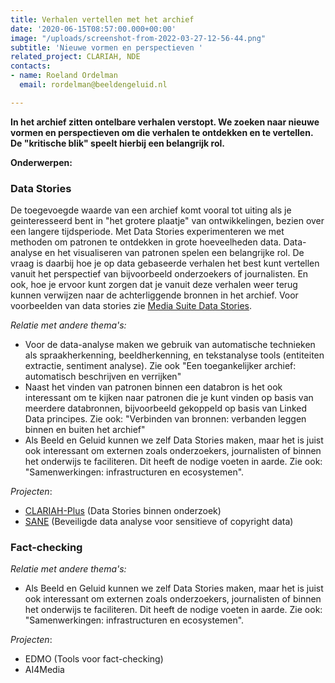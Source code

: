 ```yaml
---
title: Verhalen vertellen met het archief
date: '2020-06-15T08:57:00.000+00:00'
image: "/uploads/screenshot-from-2022-03-27-12-56-44.png"
subtitle: 'Nieuwe vormen en perspectieven '
related_project: CLARIAH, NDE
contacts:
- name: Roeland Ordelman
  email: rordelman@beeldengeluid.nl

---
```

**In het archief zitten ontelbare verhalen verstopt. We zoeken naar nieuwe vormen en perspectieven om die verhalen te ontdekken en te vertellen. De "kritische blik" speelt hierbij een belangrijk rol.**

**Onderwerpen:**

### **Data Stories**

De toegevoegde waarde van een archief komt vooral tot uiting als je geinteresseerd bent in "het grotere plaatje" van ontwikkelingen, bezien over een langere tijdsperiode. Met Data Stories experimenteren we met methoden om patronen te ontdekken in grote hoeveelheden data. Data-analyse en het visualiseren van patronen spelen een belangrijke rol. De vraag is daarbij hoe je op data gebaseerde verhalen het best kunt vertellen vanuit het perspectief van bijvoorbeeld onderzoekers of journalisten. En ook, hoe je ervoor kunt zorgen dat je vanuit deze verhalen weer terug kunnen verwijzen naar de achterliggende bronnen in het archief.  Voor voorbeelden van data stories zie [Media Suite Data Stories](https://mediasuitedatastories.clariah.nl/).

_Relatie met andere thema's:_

* Voor de data-analyse maken we gebruik van automatische technieken als spraakherkenning, beeldherkenning, en tekstanalyse tools (entiteiten extractie, sentiment analyse). Zie ook "Een toegankelijker archief: automatisch beschrijven en verrijken"
* Naast het vinden van patronen binnen een databron is het ook interessant om te kijken naar patronen die je kunt vinden op basis van meerdere databronnen, bijvoorbeeld gekoppeld op basis van Linked Data principes. Zie ook: "Verbinden van bronnen: verbanden leggen binnen en buiten het archief"
* Als Beeld en Geluid kunnen we zelf Data Stories maken, maar het is juist ook interessant om externen zoals onderzoekers, journalisten of binnen het onderwijs te faciliteren. Dit heeft de nodige voeten in aarde. Zie ook: "Samenwerkingen: infrastructuren en ecosystemen".

_Projecten_:

* [CLARIAH-Plus](https://labs.beeldengeluid.nl/projects/clariah-plus) (Data Stories binnen onderzoek)
* [SANE](https://labs.beeldengeluid.nl/projects/sane) (Beveiligde data analyse voor sensitieve of copyright data)

### Fact-checking

_Relatie met andere thema's:_

* Als Beeld en Geluid kunnen we zelf Data Stories maken, maar het is juist ook interessant om externen zoals onderzoekers, journalisten of binnen het onderwijs te faciliteren. Dit heeft de nodige voeten in aarde. Zie ook: "Samenwerkingen: infrastructuren en ecosystemen".

_Projecten_:

* EDMO (Tools voor fact-checking)
* AI4Media 